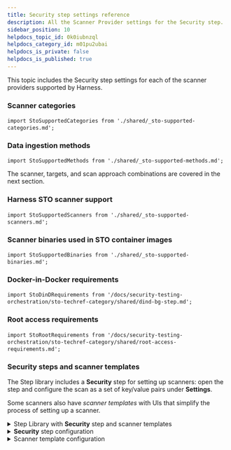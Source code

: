 ```yaml
---
title: Security step settings reference
description: All the Scanner Provider settings for the Security step.
sidebar_position: 10
helpdocs_topic_id: 0k0iubnzql
helpdocs_category_id: m01pu2ubai
helpdocs_is_private: false
helpdocs_is_published: true
---
```


This topic includes the Security step settings for each of the scanner providers supported by Harness.


### Scanner categories

```mdx-code-block
import StoSupportedCategories from './shared/_sto-supported-categories.md';
```

<StoSupportedCategories />


### Data ingestion methods

```mdx-code-block
import StoSupportedMethods from './shared/_sto-supported-methods.md';
```

<StoSupportedMethods />

The scanner, targets, and scan approach combinations are covered in the next section.




### Harness STO scanner support

```mdx-code-block
import StoSupportedScanners from './shared/_sto-supported-scanners.md';
```

<StoSupportedScanners />

### Scanner binaries used in STO container images

```mdx-code-block
import StoSupportedBinaries from './shared/_sto-supported-binaries.md';
```

<StoSupportedBinaries />

### Docker-in-Docker requirements

```mdx-code-block
import StoDinDRequirements from '/docs/security-testing-orchestration/sto-techref-category/shared/dind-bg-step.md';
```

<StoDinDRequirements />

### Root access requirements

```mdx-code-block
import StoRootRequirements from '/docs/security-testing-orchestration/sto-techref-category/shared/root-access-requirements.md';
```

<StoRootRequirements />

### Security steps and scanner templates

The Step library includes a **Security** step for setting up scanners: open the step and configure the scan as a set of key/value pairs under **Settings**. 

Some scanners also have *scanner templates* with UIs that simplify the process of setting up a scanner. 

<details><summary>Step Library with <b>Security</b> step and scanner templates</summary>

![tep Library with Security step and scanner templates](./static/security-steps-tab.png)

</details>

<details><summary><b>Security</b> step configuration</summary>

![Security step configuration](./static/security-step-settings-reference-00.png)

</details>

<details><summary>Scanner template configuration</summary>

![Scanner template configuration](./static/sto-step-palette-example.png)

</details>
